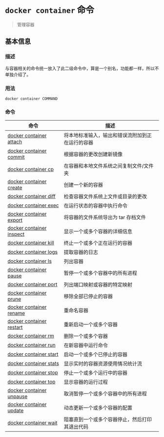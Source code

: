# `docker container` 命令

> 管理容器

## 基本信息

### 描述

与容器相关的命令统一放入了此二级命令中，算是一个别名，功能都一样，所以不单独介绍了。

### 用法

```
docker container COMMAND
```

### 命令

| 命令 | 描述 |
| --------- | --------- |
| [docker container attach](https://docs.docker.com/engine/reference/commandline/container_attach/) | 将本地标准输入，输出和错误流附加到正在运行的容器 |
| [docker container commit](https://docs.docker.com/engine/reference/commandline/container_commit/) | 根据容器的更改创建新镜像 |
| [docker container cp](https://docs.docker.com/engine/reference/commandline/container_cp/) | 在容器和本地文件系统之间复制文件/文件夹 |
| [docker container create](https://docs.docker.com/engine/reference/commandline/container_create/) | 创建一个新的容器 |
| [docker container diff](https://docs.docker.com/engine/reference/commandline/container_diff/) | 检查容器文件系统上文件或目录的更改 |
| [docker container exec](https://docs.docker.com/engine/reference/commandline/container_exec/) | 在运行状态的容器中执行命令 |
| [docker container export](https://docs.docker.com/engine/reference/commandline/container_export/) | 将容器的文件系统导出为 tar 存档文件 |
| [docker container inspect](https://docs.docker.com/engine/reference/commandline/container_inspect/) | 显示一个或多个容器的详细信息 |
| [docker container kill](https://docs.docker.com/engine/reference/commandline/container_kill/) | 终止一个或多个正在运行的容器 |
| [docker container logs](https://docs.docker.com/engine/reference/commandline/container_logs/) | 提取容器的日志 |
| [docker container ls](https://docs.docker.com/engine/reference/commandline/container_ls/) | 列出容器 |
| [docker container pause](https://docs.docker.com/engine/reference/commandline/container_pause/) | 暂停一个或多个容器中的所有进程 |
| [docker container port](https://docs.docker.com/engine/reference/commandline/container_port/) | 列出端口映射或容器的特定映射 |
| [docker container prune](https://docs.docker.com/engine/reference/commandline/container_prune/) | 移除全部已停止的容器 |
| [docker container rename](https://docs.docker.com/engine/reference/commandline/container_rename/) | 重命名容器 |
| [docker container restart](https://docs.docker.com/engine/reference/commandline/container_restart/) | 重新启动一个或多个容器 |
| [docker container rm](https://docs.docker.com/engine/reference/commandline/container_rm/) | 删除一个或多个容器 |
| [docker container run](https://docs.docker.com/engine/reference/commandline/container_run/) | 在新容器中运行命令 |
| [docker container start](https://docs.docker.com/engine/reference/commandline/container_start/) | 启动一个或多个已停止的容器 |
| [docker container stats](https://docs.docker.com/engine/reference/commandline/container_stats/) | 显示实时的容器资源使用情况统计流 |
| [docker container stop](https://docs.docker.com/engine/reference/commandline/container_stop/) | 停止一个或多个运行中的容器 |
| [docker container top](https://docs.docker.com/engine/reference/commandline/container_top/) | 显示容器的运行过程 |
| [docker container unpause](https://docs.docker.com/engine/reference/commandline/container_unpause/) | 取消暂停一个或多个容器中的所有进程 |
| [docker container update](https://docs.docker.com/engine/reference/commandline/container_update/) | 动态更新一个或多个容器的配置 |
| [docker container wait](https://docs.docker.com/engine/reference/commandline/container_wait/) | 阻塞直到一个或多个容器停止，然后打印其退出代码 |
